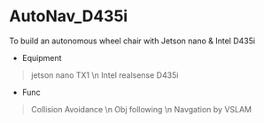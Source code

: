 # AutoNav_D435i 
To build an autonomous wheel chair with Jetson nano &amp; Intel D435i 


- Equipment
> jetson nano TX1 \n
  Intel realsense D435i

- Func

> Collision Avoidance \n
  Obj following \n
  Navgation by VSLAM
